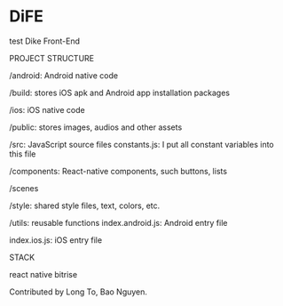 # DiFE
test
Dike Front-End

PROJECT STRUCTURE

/android: Android native code

/build: stores iOS apk and Android app installation packages

/ios: iOS native code

/public: stores images, audios and other assets

/src: JavaScript source files
  constants.js: I put all constant variables into this file

  /components: React-native components, such buttons, lists

  /scenes

  /style: shared style files, text, colors, etc.

  /utils: reusable functions
index.android.js: Android entry file

index.ios.js: iOS entry file

STACK

  react native
  bitrise

Contributed by Long To, Bao Nguyen.
